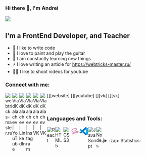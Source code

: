 ### Hi there 👋, I'm Andrei

![](https://komarev.com/ghpvc/?username=VladKalachev)

## I'm a FrontEnd Developer, and Teacher
- 💪 I like to write code
- 🎉 I love to paint and play the guitar
- 🥅 I am constantly learning new things
- ⚡ I love writing an article for https://webtricks-master.ru/
- 🤹🏽 I like to shoot videos for youtube 

### Connect with me:

[<img align="left" alt="webtricks-master.ru" width="22px" src="https://img.icons8.com/clouds/452/api.png" />][website]
[<img align="left" alt="VladKalachev | YouTube" width="22px" src="https://cdn.jsdelivr.net/npm/simple-icons@v3/icons/youtube.svg" />][youtube]
[<img align="left" alt="VladKalachev | LinkedIn" width="22px" src="https://cdn.jsdelivr.net/npm/simple-icons@v3/icons/linkedin.svg" />][linkedin]
[<img align="left" alt="VladKalachev | Instagram" width="22px" src="https://cdn.jsdelivr.net/npm/simple-icons@v3/icons/instagram.svg" />][instagram]
[<img align="left" alt="VladKalachev | VK" width="22px" src="https://cdn.jsdelivr.net/npm/simple-icons@v3/icons/vk.svg" />][vk]
[<img align="left" alt="VladKalachev | VK" width="22px" src="https://cdn.jsdelivr.net/npm/simple-icons@v3/icons/vk.svg" />][vk]



<br />

### Languages and Tools:

<img align="left" alt="React" width="26px" src="https://img.icons8.com/external-soft-fill-juicy-fish/452/external-api-software-development-soft-fill-soft-fill-juicy-fish.png" />
<img align="left" alt="HTML5" width="26px" src="https://img.icons8.com/external-soft-fill-juicy-fish/452/external-sql-coding-and-development-soft-fill-soft-fill-juicy-fish.png" />
<img align="left" alt="CSS3" width="26px" src="https://img.icons8.com/external-soft-fill-juicy-fish/452/external-api-microservices-soft-fill-soft-fill-juicy-fish-4.png" />
<img align="left" alt="Sass" width="26px" src="https://raw.githubusercontent.com/github/explore/80688e429a7d4ef2fca1e82350fe8e3517d3494d/topics/sass/sass.png" />
<img align="left" alt="Visual Studio Code" width="26px" src="https://raw.githubusercontent.com/github/explore/80688e429a7d4ef2fca1e82350fe8e3517d3494d/topics/visual-studio-code/visual-studio-code.png" />
<img align="left" alt="JavaScript" width="26px" src="https://img.icons8.com/color/452/python--v1.png" />
<img align="left" alt="Node.js" width="26px" src="https://img.icons8.com/external-tal-revivo-filled-tal-revivo/452/external-django-a-high-level-python-web-framework-that-encourages-rapid-development-logo-filled-tal-revivo.png" />


<br />
<br />


<details>
  <summary>:zap: Statistics:</summary>
   <img align="left" alt="codeSTACKr's GitHub Stats" src="https://github-readme-stats.vercel.app/api/top-langs/?username=VladKalachev&langs_count=8&layout=compact" />
    <br />
    <img align="left" alt="codeSTACKr's GitHub Stats" src="https://github-readme-stats.vercel.app/api?username=VladKalachev&show_icons=true" />
</details>

[telegram]: https://t.me/grriim_x
[linkedin]: https://www.linkedin.com/in/andrey-lupik/
[instagram]: https://www.instagram.com/zaraza.88/
